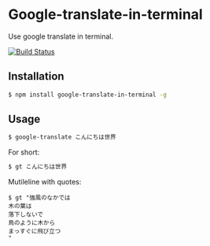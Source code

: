 # Google-translate-in-terminal

Use google translate in terminal.

[![Build Status](https://travis-ci.org/aoyamaY/google-translate-in-terminal.svg?branch=master)](https://travis-ci.org/aoyamaY/google-translate-in-terminal) 

## Installation

```bash
$ npm install google-translate-in-terminal -g
```

## Usage

```bash
$ google-translate こんにちは世界
```

For short:

```bash
$ gt こんにちは世界
```

Mutileline with quotes:

```
$ gt "強風のなかでは
木の葉は
落下しないで
鳥のように木から
まっすぐに飛び立つ
"
```
